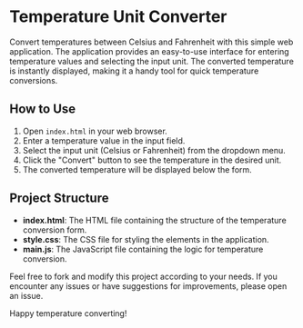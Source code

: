 # Temperature Unit Converter

Convert temperatures between Celsius and Fahrenheit with this simple web application. The application provides an easy-to-use interface for entering temperature values and selecting the input unit. The converted temperature is instantly displayed, making it a handy tool for quick temperature conversions.

## How to Use

1. Open `index.html` in your web browser.
2. Enter a temperature value in the input field.
3. Select the input unit (Celsius or Fahrenheit) from the dropdown menu.
4. Click the "Convert" button to see the temperature in the desired unit.
5. The converted temperature will be displayed below the form.

## Project Structure

- **index.html**: The HTML file containing the structure of the temperature conversion form.
- **style.css**: The CSS file for styling the elements in the application.
- **main.js**: The JavaScript file containing the logic for temperature conversion.

Feel free to fork and modify this project according to your needs. If you encounter any issues or have suggestions for improvements, please open an issue.

Happy temperature converting!

